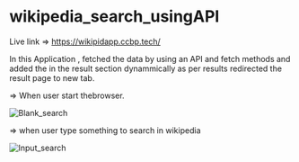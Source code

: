 # wikipedia_search_usingAPI
Live link 
=> https://wikipidapp.ccbp.tech/

In this Application , fetched the data by using an API and fetch methods and
added the in the result section dynammically as per results 
redirected the result page to new tab.

=> When user start thebrowser.

![Blank_search](https://user-images.githubusercontent.com/48233777/231992781-3bd8a5fc-713e-4203-8612-9baa2ec3f775.png)

=> when user type something to search in wikipedia 


![Input_search](https://user-images.githubusercontent.com/48233777/231993082-957d192c-6dcd-4f74-9ab9-4c99bc96d69c.png)
